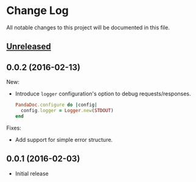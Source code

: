 # Change Log

All notable changes to this project will be documented in this file.

## [Unreleased]

## 0.0.2 (2016-02-13)

New:

- Introduce `logger` configuration's option to debug requests/responses.

  ```ruby
  PandaDoc.configure do |config|
    config.logger = Logger.new(STDOUT)
  end
  ```

Fixes:

- Add support for simple error structure.

## 0.0.1 (2016-02-03)

- Initial release

[Unreleased]: https://github.com/opti/panda_doc/compare/v0.0.2...HEAD
[0.0.2]: https://github.com/opti/panda_doc/compare/v0.0.1...v0.0.2

